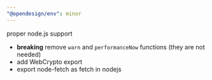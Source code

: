 ```yaml
---
"@opendesign/env": minor
---
```


proper node.js support

- **breaking** remove `warn` and `performanceNow` functions (they are not needed)
- add WebCrypto export
- export node-fetch as fetch in nodejs
